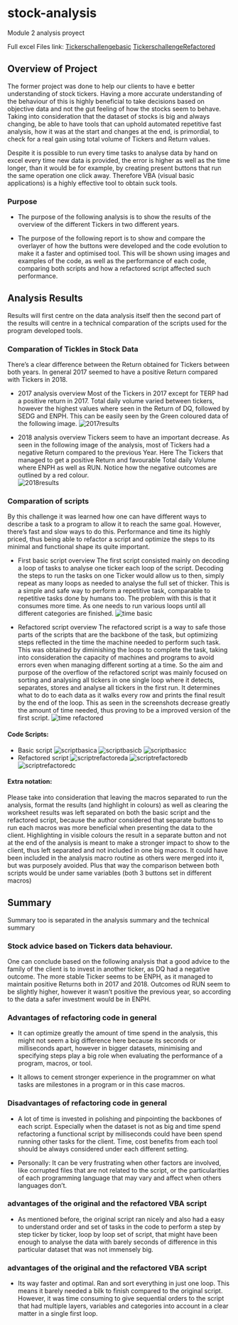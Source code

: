 # stock-analysis
Module 2 analysis proyect

Full excel Files link: 
[Tickerschallengebasic](green_stocks_slow.xlsm) 
[TickerschallengeRefactored]( green_stocks_slow.xlsm)
## Overview of Project
 
The former project was done to help our clients to have e better understanding of stock tickers. Having a more accurate understanding of the behaviour of this is highly beneficial to take decisions based on objective data and not the gut feeling of how the stocks seem to behave. 
Taking into consideration that the dataset of stocks is big and always changing, be able to have tools that can uphold automated repetitive fast analysis, how it was at the start and changes at the end, is primordial, to check for a real gain using total volume of Tickers and Return values.

 Despite it is possible to run every time tasks to analyse data by hand on excel every time new data is provided, the error is higher as well as the time longer, than it would be for example, by creating present buttons that run the same operation one click away. Therefore VBA (visual basic applications) is a highly effective tool to obtain suck tools. 

### Purpose
- The purpose of the following analysis is to show the results of the overview of the different Tickers in two different years. 

- The purpose of the following report is to show and compare the overlayer of how the buttons were developed and the code evolution to make it a faster and optimised tool. 
This will be shown using images and examples of the code, as well as the performance of each code, comparing both scripts and how a refactored script affected such performance. 

## Analysis Results

Results will first centre on the data analysis itself then the second part of the results will centre in a technical comparation of the scripts used for the program developed tools. 

### Comparation of Tickles in Stock Data
There’s a clear difference between the Return obtained for Tickers between both years. 
In general 2017 seemed to have a positive Return compared with Tickers in 2018. 

- 2017 analysis overview
Most of the Tickers in 2017 except for TERP had a positive return in 2017. Total daily volume varied between tickers, however the highest values where seen in the Return of DQ, followed by SEDG and ENPH. 
This can be easily seen by the Green coloured data of the following image. 
![2017results](Tickers_Stocks_result_2017.png) 

 

- 2018 analysis overview
Tickers seem to have an important decrease. As seen in the following image of the analysis, most of Tickers had a negative Return compared to the previous Year. Here The Tickers that managed to get a positive Return and favourable Total daily Volume where ENPH as well as RUN. Notice how the negative outcomes are outlined by a red colour.   
![2018results](Tickers_Stocks_result_2018.png)

### Comparation of scripts

By this challenge it was learned how one can have different ways to describe a task to a program to allow it to reach the same goal. However, there’s fast and slow ways to do this. Performance and time its highly priced, thus being able to refactor a script and optimize the steps to its minimal and functional shape its quite important. 

 

- First basic script overview
The first script consisted mainly on decoding a loop of tasks to analyse one ticker each loop of the script. Decoding the steps to run the tasks on one Ticker would allow us to then, simply repeat as many loops as needed to analyse the full set of thicker.  This is a simple and safe way to perform a repetitive task, comparable to repetitive tasks done by humans too. The problem with this is that it consumes more time. As one needs to run various loops until all different categories are finished.
![time basic](Basic_code_time.png) 

- Refactored script overview
The refactored script is a way to safe those parts of the scripts that are the backbone of the task, but optimizing steps reflected in the time the machine needed to perform such task. This was obtained by diminishing the loops to complete the task, taking into consideration the capacity of machines and programs to avoid errors even when managing different sorting at a time. So the aim and purpose of the overflow of the refactored script was mainly focused on sorting and analysing all tickers in one single loop where it detects, separates, stores and analyse all tickers in the first run. It determines what to do to each data as it walks every row and prints the final result by the end of the loop. This as seen in the screenshots decrease greatly the amount of time needed, thus proving to be a improved version of the first script. 
![time refactored](Refactored_code_time.png)

#### Code Scripts: 
- Basic script 
![scriptbasica](Basic_script_a.png)
![scriptbasicb](Basic_script_b.png)
![scriptbasicc](Basic_script_c.png)
- Refactored script 
![scriptrefactoreda](Refactored_code_a.png)
![scriptrefactoredb](Refactored_code_b.png)
![scriptrefactoredc](Refactored_code_c.png)

#### Extra notation: 
Please take into consideration that leaving the macros separated to run the analysis, format the results (and highlight in colours) as well as clearing the worksheet results was left separated on both the basic script and the refactored script, because the author considered that separate buttons to run each macros was more beneficial when presenting the data to the client. Highlighting in visible colours the result in a separate button and not at the end of the analysis is meant to make a stronger impact to show to the client, thus left separated and not included in one big macros. It could have been included in the analysis macro routine as others were merged into it, but was purposely avoided. Plus that way the comparison between both scripts would be under same variables (both 3 buttons set in different macros)


## Summary
Summary too is separated in the analysis summary and the technical summary

### Stock advice based on Tickers data behaviour. 
One can conclude based on the following analysis that a good advice to the family of the client is to invest in another ticker, as DQ had a negative outcome. The more stable Ticker seems to be ENPH, as it managed to maintain positive Returns both in 2017 and 2018. Outcomes od RUN seem to be slightly higher, however it wasn’t positive the previous year, so according to the data a safer investment would be in ENPH.


### Advantages of refactoring code in general

- It can optimize greatly the amount of time spend in the analysis, this might not seem a big difference here because its seconds or milliseconds apart, however in bigger datasets, minimising and specifying steps play a big role when evaluating the performance of a program, macros, or tool. 

- It allows to cement stronger experience in the programmer on what tasks are milestones in a program or in this case macros. 

### Disadvantages of refactoring code in general

- A lot of time is invested in polishing and pinpointing the backbones of each script. Especially when the dataset is not as big and time spend refactoring a functional script by milliseconds could have been spend running other tasks for the client. Time, cost benefits from each tool should be always considered under each different setting.  

- Personally: It can be very frustrating when other factors are involved, like corrupted files that are not related to the script, or the particularities of each programming language that may vary and affect when others languages don’t. 

### advantages of the original and the refactored VBA script
- As mentioned before, the original script ran nicely and also had a easy to understand order and set of tasks in the code to perform a step by step ticker by ticker, loop by loop set of script, that might have been enough to analyse the data with barely seconds of difference in this particular dataset that was not immensely big. 

### advantages of the original and the refactored VBA script

- Its way faster and optimal. Ran and sort everything in just one loop. This means it barely needed a bilk to finish compared to the original script. However, it was time consuming to give sequential orders to the script that had multiple layers, variables and categories into account in a clear matter in a single first loop. 
